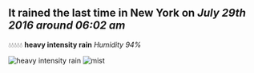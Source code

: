## It rained the last time in New York on *July 29th 2016 around 06:02 am*
💧💧💧💧💧  **heavy intensity rain** *Humidity 94%*

![heavy intensity rain](http://openweathermap.org/img/w/10d.png) ![mist](http://openweathermap.org/img/w/50d.png)

